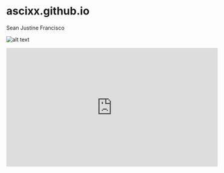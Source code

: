 # ascixx.github.io
Sean Justine Francisco

![alt text](https://wallpaperaccess.com/full/1822606.jpg)

<iframe width="560" height="315" src="https://www.youtube.com/embed/3AyMjyHu1bA" title="YouTube video player" frameborder="0" allow="accelerometer; autoplay; clipboard-write; encrypted-media; gyroscope; picture-in-picture; web-share" allowfullscreen></iframe>
